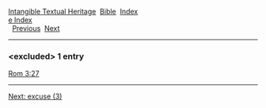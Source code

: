 [Intangible Textual Heritage](../../index)  [Bible](../index) 
[Index](index)   
[e Index](_e_)  
  [Previous](c03956)  [Next](c03958) 

------------------------------------------------------------------------

### &lt;excluded&gt; 1 entry

[Rom 3:27](../kjv/rom003.htm#027)  

------------------------------------------------------------------------

[Next: excuse (3)](c03958)
